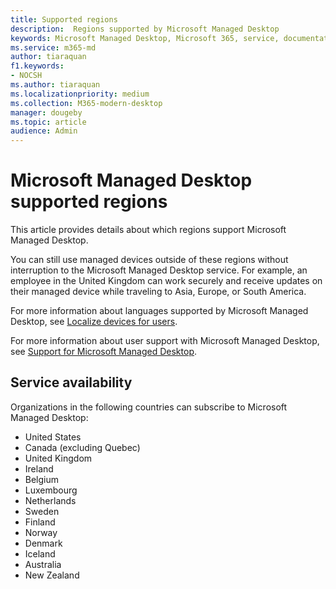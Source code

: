 ```yaml
---
title: Supported regions 
description:  Regions supported by Microsoft Managed Desktop
keywords: Microsoft Managed Desktop, Microsoft 365, service, documentation
ms.service: m365-md
author: tiaraquan
f1.keywords:
- NOCSH
ms.author: tiaraquan
ms.localizationpriority: medium
ms.collection: M365-modern-desktop
manager: dougeby
ms.topic: article
audience: Admin
---
```


# Microsoft Managed Desktop supported regions

This article provides details about which regions support Microsoft Managed Desktop.

You can still use managed devices outside of these regions without interruption to the Microsoft Managed Desktop service. For example, an employee in the United Kingdom can work securely and receive updates on their managed device while traveling to Asia, Europe, or South America.

For more information about languages supported by Microsoft Managed Desktop, see [Localize devices for users](../get-started/localization.md).

For more information about user support with Microsoft Managed Desktop, see [Support for Microsoft Managed Desktop](support.md).

## Service availability

Organizations in the following countries can subscribe to Microsoft Managed Desktop:

- United States
- Canada (excluding Quebec)
- United Kingdom
- Ireland
- Belgium
- Luxembourg
- Netherlands
- Sweden
- Finland
- Norway
- Denmark
- Iceland
- Australia
- New Zealand
